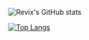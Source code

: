 
![Revix's GitHub stats](https://github-readme-stats.vercel.app/api?username=revix-0&show_icons=true&theme=solarized-light&border_radious=10px&border_color=#0173BD)

[![Top Langs](https://github-readme-stats.vercel.app/api/top-langs/?username=revix-0&layout=compact&theme=solarized-light)](https://github.com/anuraghazra/github-readme-stats)

